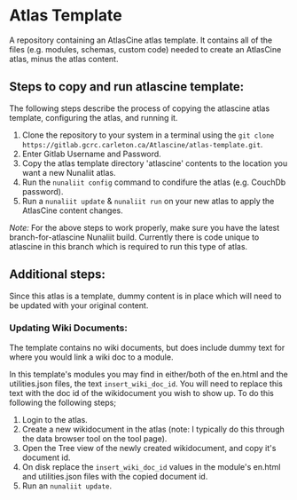 # Atlas Template

A repository containing an AtlasCine atlas template. It contains all of the files (e.g. modules, schemas, custom code) needed to create an AtlasCine atlas, minus the atlas content. 

## Steps to copy and run atlascine template:
The following steps describe the process of copying the atlascine atlas template, configuring the atlas, and running it.

1. Clone the repository to your system in a terminal using the `git clone https://gitlab.gcrc.carleton.ca/Atlascine/atlas-template.git`.
2. Enter Gitlab Username and Password.
3. Copy the atlas template directory 'atlascine' contents to the location you want a new Nunaliit atlas.
4. Run the `nunaliit config` command to condifure the atlas (e.g. CouchDb password).
5. Run a `nunaliit update` & `nunaliit run` on your new atlas to apply the AtlasCine content changes. 

*Note:* For the above steps to work properly, make sure you have the latest branch-for-atlascine Nunaliit build. Currently there is code unique to atlascine in this branch which is required to run this type of atlas.

## Additional steps:
Since this atlas is a template, dummy content is in place which will need to be updated with your original content.

### Updating Wiki Documents:
The template contains no wiki documents, but does include dummy text for where you would link a wiki doc to a module. 

In this template's modules you may find in either/both of the en.html and the utilities.json files, the text `insert_wiki_doc_id`. You will need to replace this text with the doc id of the wikidocument you wish to show up. To do this following the following steps;

1. Login to the atlas.
2. Create a new wikidocument in the atlas (note: I typically do this through the data browser tool on the tool page).
3. Open the Tree view of the newly created wikidocument, and copy it's document id.
4. On disk replace the `insert_wiki_doc_id` values in the module's en.html and utilities.json files with the copied document id.
5. Run an `nunaliit update`.


